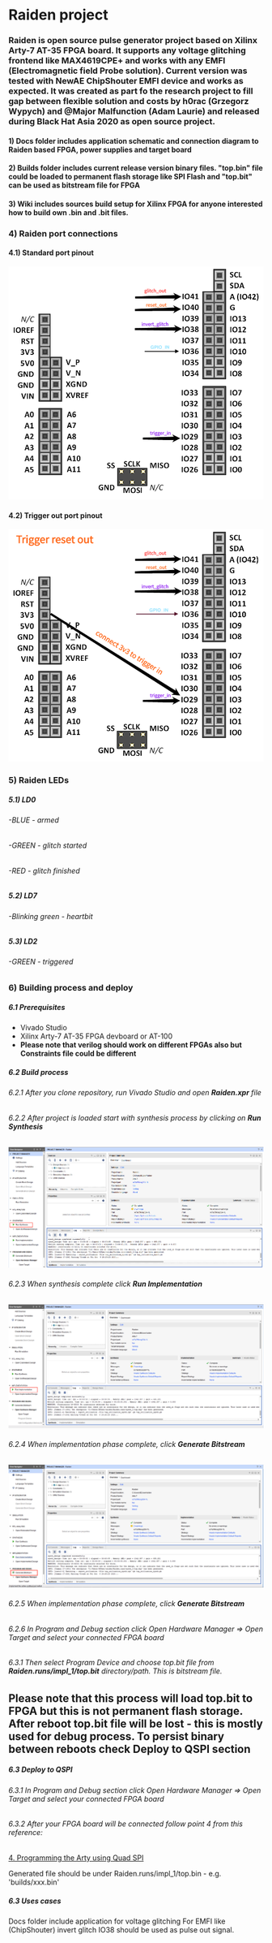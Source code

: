 # Raiden project

### Raiden is open source pulse generator project based on Xilinx Arty-7 AT-35 FPGA board. It supports any voltage glitching frontend like MAX4619CPE+ and works with any EMFI (Electromagnetic field Probe solution). Current version was tested with NewAE ChipShouter EMFI device and works as expected. It was created as part fo the research project to fill gap between flexible solution and costs by h0rac (Grzegorz Wypych) and @Major Malfunction (Adam Laurie) and released during Black Hat Asia 2020 as open source project.

 #### 1) Docs folder includes application schematic and connection diagram to Raiden based FPGA, power supplies and target board

#### 2) Builds folder includes current release version binary files. "top.bin" file could be loaded to permanent flash storage like SPI Flash and "top.bit" can be used as bitstream file for FPGA

#### 3)  Wiki includes sources build setup for Xilinx FPGA for anyone interested how to build own .bin and .bit files.

### 4) Raiden port connections

#### 4.1) Standard port pinout

![standard](images/raiden-ports.png)

#### 4.2) Trigger out port pinout

![reset_out](images/raiden-reset_out.png)

### 5) Raiden LEDs
##### 5.1) LD0
###### -BLUE - armed
###### -GREEN - glitch started 
###### -RED - glitch finished
##### 5.2) LD7
###### -Blinking green - heartbit
##### 5.3) LD2
###### -GREEN - triggered


### 6) Building process and deploy

##### 6.1 Prerequisites 
* Vivado Studio
* Xilinx Arty-7 AT-35 FPGA devboard or AT-100
* **Please note that verilog should work on different FPGAs also but Constraints file could be different**

##### 6.2 Build process

###### 6.2.1 After you clone repository, run Vivado Studio and open **Raiden.xpr** file

###### 6.2.2 After project is loaded start with synthesis process by clicking on **Run Synthesis**

![standard](images/synthesis.png)

###### 6.2.3 When synthesis complete click **Run Implementation**

![standard](images/implementation.png)

###### 6.2.4 When implementation phase complete, click **Generate Bitstream**

![standard](images/bitstream_gen.png)
  
###### 6.2.5 When implementation phase complete, click **Generate Bitstream**

###### 6.2.6 In Program and Debug section click Open Hardware Manager => Open Target and select your connected FPGA board
###### 6.3.1 Then select Program Device and choose top.bit file from **Raiden.runs/impl_1/top.bit** directory/path. This is bitstream file.

## Please note that this process will load top.bit to FPGA but this is not permanent flash storage. After reboot top.bit file will be lost - this is mostly used for debug process. To persist binary between reboots check **Deploy to QSPI** section
  
##### 6.3 Deploy to QSPI

###### 6.3.1 In Program and Debug section click Open Hardware Manager => Open Target and select your connected FPGA board
###### 6.3.2 After your FPGA board will be connected follow point 4 from this reference:

[4. Programming the Arty using Quad SPI](https://reference.digilentinc.com/learn/programmable-logic/tutorials/arty-programming-guide/start)

Generated file should be under Raiden.runs/impl_1/top.bin - e.g. 'builds/xxx.bin'

##### 6.3 Uses cases

Docs folder include application for voltage glitching
For EMFI like (ChipShouter) invert glitch IO38 should be used as pulse out signal.
